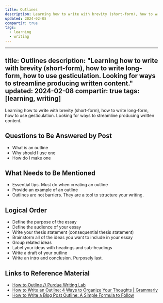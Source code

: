 ```yaml
---
title: Outlines
description: Learning how to write with brevity (short-form), how to write long-form, how to use gesticulation. Looking for ways to streamline producing written content.
updated: 2024-02-08
compartir: true
tags:
  - learning
  - writing
---
```

---
title: Outlines
description: "Learning how to write with brevity (short-form), how to write long-form, how to use gesticulation. Looking for ways to streamline producing written content."
updated: 2024-02-08
compartir: true
tags: [learning, writing]
---

Learning how to write with brevity (short-form), how to write long-form, how to use gesticulation. Looking for ways to streamline producing written content.

## Questions to Be Answered by Post

- What is an outline
- Why should I use one
- How do I make one

## What Needs to Be Mentioned

- Essential tips. Must do when creating an outline
- Provide an example of an outline
- Outlines are not barriers. They are a tool to structure your writing.

## Logical Order

- Define the purpose of the essay
- Define the audience of your essay
- Write your thesis statement (consequential thesis statement)
- Brainstorm all of the ideas you want to include in your essay
- Group related ideas
- Label your ideas with headings and sub-headings
- Write a draft of your outline
- Write an intro and conclusion. Purposely last.

## Links to Reference Material

- [How to Outline // Purdue Writing Lab](https://owl.purdue.edu/owl/general_writing/the_writing_process/developing_an_outline/how_to_outline.html)
- [How to Write an Outline: 4 Ways to Organize Your Thoughts | Grammarly](https://www.grammarly.com/blog/how-to-write-outline/)
- [How to Write a Blog Post Outline: A Simple Formula to Follow](https://blog.hubspot.com/marketing/how-to-write-blog-post-outline)
